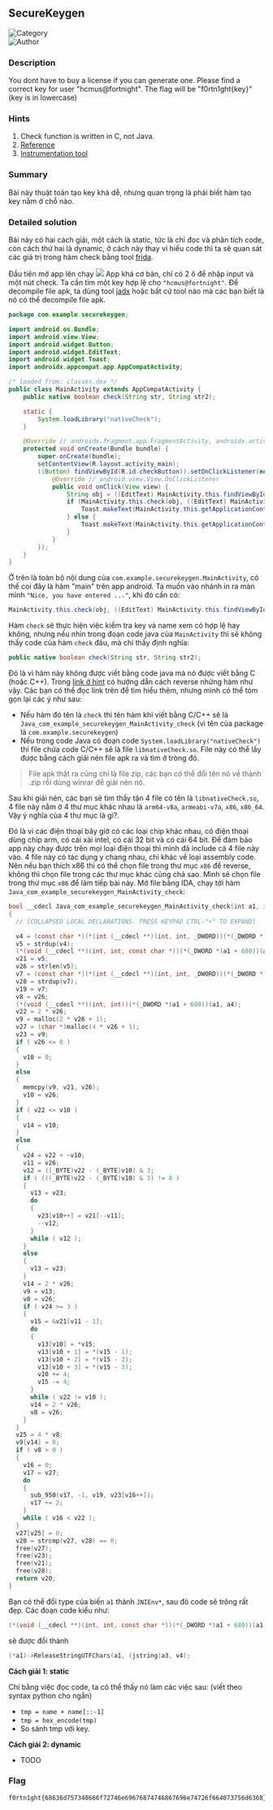 ## SecureKeygen
 
![Category](https://img.shields.io/badge/Category-Reverse_Engineering-brightgreen.svg)  
![Author](https://img.shields.io/badge/Author-xikhud-blue.svg)    

### Description
You dont have to buy a license if you can generate one. Please find a correct key for user "hcmus@fortnight". The flag will be "f0rtn1ght{key}" (key is in lowercase)

### Hints
1. Check function is written in C, not Java.
2. [Reference](https://www.ragingrock.com/AndroidAppRE/reversing_native_libs.html)
3. [Instrumentation tool](https://frida.re/)

### Summary
Bài này thuật toán tạo key khá dễ, nhưng quan trọng là phải biết hàm tạo key nằm ở chỗ nào.

### Detailed solution
Bài này có hai cách giải, một cách là static, tức là chỉ đọc và phân tích code, còn cách thứ hai là dynamic, ở cách này thay vì hiểu code thì ta sẽ quan sát các giá trị trong hàm check bằng tool [frida](https://frida.re/).

Đầu tiên mở app lên chạy
![](bluestack.png)
App khá cơ bản, chỉ có 2 ô để nhập input và một nút check. Ta cần tìm một key hợp lệ cho `"hcmus@fortnight"`. Để decompile file apk, ta dùng tool [jadx](https://github.com/skylot/jadx) hoặc bất cứ tool nào mà các bạn biết là nó có thể decompile file apk.

```java
package com.example.securekeygen;

import android.os.Bundle;
import android.view.View;
import android.widget.Button;
import android.widget.EditText;
import android.widget.Toast;
import androidx.appcompat.app.AppCompatActivity;

/* loaded from: classes.dex */
public class MainActivity extends AppCompatActivity {
    public native boolean check(String str, String str2);

    static {
        System.loadLibrary("nativeCheck");
    }

    @Override // androidx.fragment.app.FragmentActivity, androidx.activity.ComponentActivity, androidx.core.app.ComponentActivity, android.app.Activity
    protected void onCreate(Bundle bundle) {
        super.onCreate(bundle);
        setContentView(R.layout.activity_main);
        ((Button) findViewById(R.id.checkButton)).setOnClickListener(new View.OnClickListener() { // from class: com.example.securekeygen.MainActivity.1
            @Override // android.view.View.OnClickListener
            public void onClick(View view) {
                String obj = ((EditText) MainActivity.this.findViewById(R.id.nameEditText)).getText().toString();
                if (MainActivity.this.check(obj, ((EditText) MainActivity.this.findViewById(R.id.keyEditText)).getText().toString())) {
                    Toast.makeText(MainActivity.this.getApplicationContext(), String.format("Nice, you have entered the correct key of \"%s\"", obj), 0).show();
                } else {
                    Toast.makeText(MainActivity.this.getApplicationContext(), String.format("Wrong key for user \"%s\"", obj), 0).show();
                }
            }
        });
    }
}
```

Ở trên là toàn bộ nội dung của `com.example.securekeygen.MainActivity`, có thể coi đây là hàm "main" trên app android.
Ta muốn vào nhánh in ra màn mình `"Nice, you have entered ..."`, khi đó cần có:
```java
MainActivity.this.check(obj, ((EditText) MainActivity.this.findViewById(R.id.keyEditText)).getText().toString()) == true
```
Hàm `check` sẽ thực hiện việc kiểm tra key và name xem có hợp lệ hay không, nhưng nếu nhìn trong đoạn code java của `MainActivity` thì sẽ không thấy code của hàm `check` đâu, mà chỉ thấy định nghĩa:
```java
public native boolean check(String str, String str2);
```

Đó là vì hàm này không được viết bằng code java mà nó được viết bằng C (hoặc C++). Trong [link ở hint](https://www.ragingrock.com/AndroidAppRE/reversing_native_libs.html) có hướng dẫn cách reverse những hàm như vậy. Các bạn có thể đọc link trên để tìm hiểu thêm, nhưng mình có thể tóm gọn lại các ý như sau:
- Nếu hàm đó tên là `check` thì tên hàm khi viết bằng C/C++ sẽ là `Java_com_example_securekeygen_MainActivity_check` (vì tên của package là `com.example.securekeygen`)
- Nếu trong code Java có đoạn code `System.loadLibrary("nativeCheck")` thì file chứa code C/C++ sẽ là file `libnativeCheck.so`. File này có thể lấy được bằng cách giải nén file apk ra và tìm ở tròng đó.
> File apk thật ra cũng chỉ là file zip, các bạn có thể đổi tên nó về thành .zip rồi dùng winrar để giải nén nó.

Sau khi giải nén, các bạn sẽ tìm thấy tận 4 file có tên là `libnativeCheck.so`, 4 file này nằm ở 4 thư mục khác nhau là `arm64-v8a`, `armeabi-v7a`, `x86`, `x86_64`. Vậy ý nghĩa của 4 thư mục là gì?.

Đó là vì các điện thoại bây giờ có các loại chip khác nhau, có điện thoại dùng chip arm, có cái xài intel, có cái 32 bit và có cái 64 bit. Để đảm bảo app này chạy được trên mọi loại điện thoại thì mình đã include cả 4 file này vào. 4 file này có tác dụng y chang nhau, chỉ khác về loại assembly code. Nên nếu bạn thích x86 thì có thể chọn file trong thư mục `x86` để reverse, không thì chọn file trong các thư mục khác cũng chả sao. Mình sẽ chọn file trong thư mục `x86` để làm tiếp bài này. Mở file bằng IDA, chạy tới hàm `Java_com_example_securekeygen_MainActivity_check`:
```c
bool __cdecl Java_com_example_securekeygen_MainActivity_check(int a1, int a2, int a3, int a4)
{
  // [COLLAPSED LOCAL DECLARATIONS. PRESS KEYPAD CTRL-"+" TO EXPAND]

  v4 = (const char *)(*(int (__cdecl **)(int, int, _DWORD))(*(_DWORD *)a1 + 676))(a1, a3, 0);
  v5 = strdup(v4);
  (*(void (__cdecl **)(int, int, const char *))(*(_DWORD *)a1 + 680))(a1, a3, v4);
  v21 = v5;
  v26 = strlen(v5);
  v7 = (const char *)(*(int (__cdecl **)(int, int, _DWORD))(*(_DWORD *)a1 + 676))(a1, a4, 0);
  v28 = strdup(v7);
  v19 = v7;
  v8 = v26;
  (*(void (__cdecl **)(int, int))(*(_DWORD *)a1 + 680))(a1, a4);
  v22 = 2 * v26;
  v9 = malloc(2 * v26 + 1);
  v27 = (char *)malloc(4 * v26 + 1);
  v23 = v9;
  if ( v26 <= 0 )
  {
    v10 = 0;
  }
  else
  {
    memcpy(v9, v21, v26);
    v10 = v26;
  }
  if ( v22 <= v10 )
  {
    v14 = v10;
  }
  else
  {
    v24 = v22 + ~v10;
    v11 = v26;
    v12 = ((_BYTE)v22 - (_BYTE)v10) & 3;
    if ( (((_BYTE)v22 - (_BYTE)v10) & 3) != 0 )
    {
      v13 = v23;
      do
      {
        v23[v10++] = v21[--v11];
        --v12;
      }
      while ( v12 );
    }
    else
    {
      v13 = v23;
    }
    v14 = 2 * v26;
    v9 = v13;
    v8 = v26;
    if ( v24 >= 3 )
    {
      v15 = &v21[v11 - 1];
      do
      {
        v13[v10] = *v15;
        v13[v10 + 1] = *(v15 - 1);
        v13[v10 + 2] = *(v15 - 2);
        v13[v10 + 3] = *(v15 - 3);
        v10 += 4;
        v15 -= 4;
      }
      while ( v22 != v10 );
      v14 = 2 * v26;
      v8 = v26;
    }
  }
  v25 = 4 * v8;
  v9[v14] = 0;
  if ( v8 > 0 )
  {
    v16 = 0;
    v17 = v27;
    do
    {
      sub_950(v17, -1, v19, v23[v16++]);
      v17 += 2;
    }
    while ( v16 < v22 );
  }
  v27[v25] = 0;
  v20 = strcmp(v27, v28) == 0;
  free(v27);
  free(v23);
  free(v21);
  free(v28);
  return v20;
}
```

Bạn có thể đổi type của biến `a1` thành `JNIEnv*`, sau đó code sẽ trông rất đẹp. Các đoạn code kiểu như:
```c
(*(void (__cdecl **)(int, int, const char *))(*(_DWORD *)a1 + 680))(a1, a3, v4);
```
sẽ được đổi thành
```c
(*a1)->ReleaseStringUTFChars(a1, (jstring)a3, v4);
```

**Cách giải 1: static**

Chỉ bằng việc đọc code, ta có thể thấy nó làm các việc sau: (viết theo syntax python cho ngắn)
- `tmp = name + name[::-1]`
- `tmp = hex_encode(tmp)`
- So sánh tmp với key.

**Cách giải 2: dynamic**
- TODO

### Flag
```
f0rtn1ght{68636d757340666f72746e69676874746867696e74726f664073756d6368}
```
